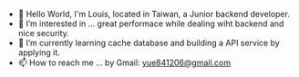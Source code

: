 - 👋 Hello World, I'm Louis, located in Taiwan, a Junior backend developer.
- 👀 I’m interested in ... great performace while dealing wiht backend and nice security.
- 🌱 I’m currently learning cache database and building a API service by applying it.
- 📫 How to reach me ... by Gmail: yue841206@gmail.com

<!---
LouisChen-TW/LouisChen-TW is a ✨ special ✨ repository because its `README.md` (this file) appears on your GitHub profile.
You can click the Preview link to take a look at your changes.
--->
